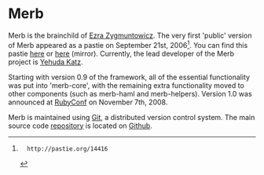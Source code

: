 # Merb

Merb is the brainchild of [Ezra Zygmuntowicz][].
The very first 'public' version of Merb appeared as a pastie
on September 21st, 2006[^first-pastie].
You can find this pastie [here](http://pastie.org/14416)
or [here](http://gist.github.com/33252) (mirror).
Currently, the lead developer of the Merb project is [Yehuda Katz][].

Starting with version 0.9 of the framework,
all of the essential functionality was put into 'merb-core',
with the remaining extra functionality moved to other components
(such as merb-haml and merb-helpers).
Version 1.0 was announced at [RubyConf][] on November 7th, 2008.

Merb is maintained using [Git][], a distributed version control system.
The main source code [repository][] is located on [Github][].


<!-- Links -->
[Ezra Zygmuntowicz]:  http://brainspl.at/
[Git]:                http://git.or.cz/
[Github]:             http://github.com/
[repository]:         http://github.com/wycats/merb/
[RubyConf]:           http://rubyconf.org/
[Yehuda Katz]:        http://yehudakatz.com/

<!-- References -->
[^first-pastie]:      http://pastie.org/14416